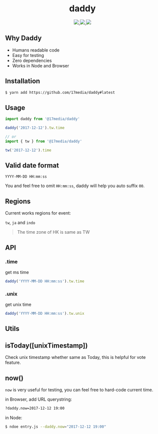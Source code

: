 <h1 align="center">
  daddy
</h1>
<p align="center">
  <a href="https://travis-ci.org/17media/daddy" alt="Build Status">
    <img src="https://img.shields.io/travis/17media/daddy/master.svg?style=flat-square&" />
  </a>
  <a href="https://codecov.io/gh/17media/daddy" alt="Coverage">
    <img src="https://img.shields.io/codecov/c/github/17media/daddy/master.svg?style=flat-square&" />
  </a>
  <img src="https://img.shields.io/github/license/17media/daddy.svg?style=flat-square&" />
</p>


## Why Daddy
- Humans readable code
- Easy for testing
- Zero dependencies
- Works in Node and Browser

## Installation

```sh
$ yarn add https://github.com/17media/daddy#latest
```

## Usage

```js
import daddy from '@17media/daddy'

daddy('2017-12-12').tw.time

// or
import { tw } from '@17media/daddy'

tw('2017-12-12').time
```

## Valid date format
`YYYY-MM-DD HH:mm:ss`

You and feel free to omit `HH:mm:ss`, daddy will help you auto suffix `00`.
## Regions
Current works regions for event:

`tw`, `ja` and `indo`

> The time zone of HK is same as TW

## API

### .time
get ms time
```js
daddy('YYYY-MM-DD HH:mm:ss').tw.time
```

### .unix
get unix time
```js
daddy('YYYY-MM-DD HH:mm:ss').tw.unix
```

## Utils

## isToday([unixTimestamp])
Check unix timestamp whether same as Today, this is helpful for vote feature.

## now()
`now` is very useful for testing, you can feel free to hard-code current time.

in Browser, add URL querystring:
```sh
?daddy.now=2017-12-12 19:00
```

in Node:
```sh
$ ndoe entry.js --daddy.now="2017-12-12 19:00"
```
